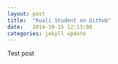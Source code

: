 ```yaml
---
layout: post
title:  "Kuali Student on Github"
date:   2014-10-15 12:13:00
categories: jekyll update
---
```

Test post

